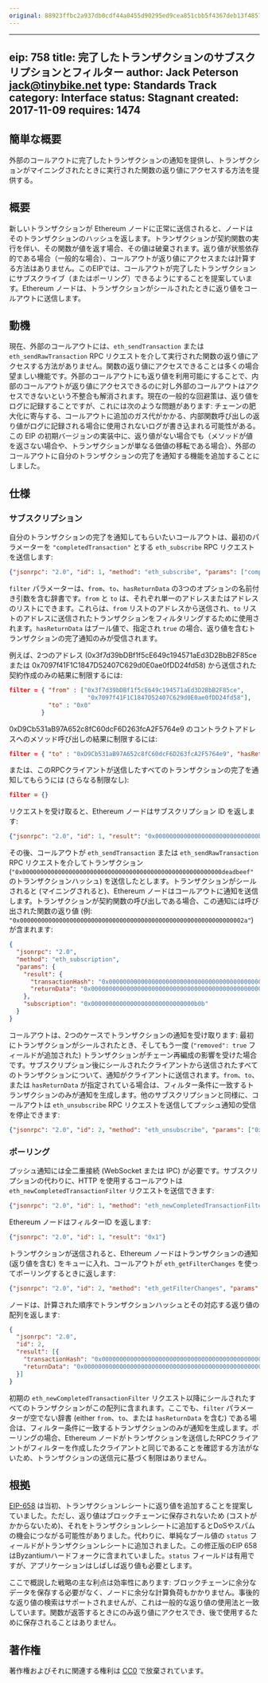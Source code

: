 ```yaml
---
original: 88923ffbc2a937db0cdf44a0455d90295ed9cea851cbb5f4367deb13f4857fbc
---
```


---
eip: 758
title: 完了したトランザクションのサブスクリプションとフィルター
author: Jack Peterson <jack@tinybike.net>
type: Standards Track
category: Interface
status: Stagnant
created: 2017-11-09
requires: 1474
---

## 簡単な概要
外部のコールアウトに完了したトランザクションの通知を提供し、トランザクションがマイニングされたときに実行された関数の返り値にアクセスする方法を提供する。

## 概要
新しいトランザクションが Ethereum ノードに正常に送信されると、ノードはそのトランザクションのハッシュを返します。トランザクションが契約関数の実行を伴い、その関数が値を返す場合、その値は破棄されます。返り値が状態依存的である場合（一般的な場合）、コールアウトが返り値にアクセスまたは計算する方法はありません。このEIPでは、コールアウトが完了したトランザクションにサブスクライブ（またはポーリング）できるようにすることを提案しています。Ethereum ノードは、トランザクションがシールされたときに返り値をコールアウトに送信します。

## 動機
現在、外部のコールアウトには、`eth_sendTransaction` または `eth_sendRawTransaction` RPC リクエストを介して実行された関数の返り値にアクセスする方法がありません。関数の返り値にアクセスできることは多くの場合望ましい機能です。外部のコールアウトにも返り値を利用可能にすることで、内部のコールアウトが返り値にアクセスできるのに対し外部のコールアウトはアクセスできないという不整合も解消されます。現在の一般的な回避策は、返り値をログに記録することですが、これには次のような問題があります: チェーンの肥大化に寄与する、コールアウトに追加のガス代がかかる、内部関数呼び出しの返り値がログに記録される場合に使用されないログが書き込まれる可能性がある。この EIP の初期バージョンの実装中に、返り値がない場合でも（メソッドが値を返さない場合や、トランザクションが単なる価値の移転である場合）、外部のコールアウトに自分のトランザクションの完了を通知する機能を追加することにしました。

## 仕様

### サブスクリプション
自分のトランザクションの完了を通知してもらいたいコールアウトは、最初のパラメーターを `"completedTransaction"` とする `eth_subscribe` RPC リクエストを送信します:

```json
{"jsonrpc": "2.0", "id": 1, "method": "eth_subscribe", "params": ["completedTransaction", filter]}
```

`filter` パラメーターは、`from`、`to`、`hasReturnData` の3つのオプションの名前付き引数を含む辞書です。`from` と `to` は、それぞれ単一のアドレスまたはアドレスのリストにできます。これらは、`from` リストのアドレスから送信され、`to` リストのアドレスに送信されたトランザクションをフィルタリングするために使用されます。`hasReturnData` はブール値で、指定され `true` の場合、返り値を含むトランザクションの完了通知のみが受信されます。

例えば、2つのアドレス (0x3f7d39bDBf1f5cE649c194571aEd3D2BbB2F85ce または 0x7097f41F1C1847D52407C629d0E0ae0fDD24fd58) から送信された契約作成のみの結果に制限するには:

```json
filter = { "from" : ["0x3f7d39bDBf1f5cE649c194571aEd3D2BbB2F85ce",
                      "0x7097f41F1C1847D52407C629d0E0ae0fDD24fd58"],
           "to" : "0x0" 
         }
```

0xD9Cb531aB97A652c8fC60dcF6D263fcA2F5764e9 のコントラクトアドレスへのメソッド呼び出しの結果に制限するには:
```json
filter = { "to" : "0xD9Cb531aB97A652c8fC60dcF6D263fcA2F5764e9", "hasReturnData" : true }
```
または、このRPCクライアントが送信したすべてのトランザクションの完了を通知してもらうには (さらなる制限なし):
```json
filter = {}
```

リクエストを受け取ると、Ethereum ノードはサブスクリプション ID を返します:

```json
{"jsonrpc": "2.0", "id": 1, "result": "0x00000000000000000000000000000b0b"}
```

その後、コールアウトが `eth_sendTransaction` または `eth_sendRawTransaction` RPC リクエストを介してトランザクション (`"0x00000000000000000000000000000000000000000000000000000000deadbeef"` のトランザクションハッシュ) を送信したとします。トランザクションがシールされると (マイニングされると)、Ethereum ノードはコールアウトに通知を送信します。トランザクションが契約関数の呼び出しである場合、この通知には呼び出された関数の返り値 (例: `"0x000000000000000000000000000000000000000000000000000000000000002a"`) が含まれます:

```json
{
  "jsonrpc": "2.0",
  "method": "eth_subscription",
  "params": {
    "result": {
      "transactionHash": "0x00000000000000000000000000000000000000000000000000000000deadbeef",
      "returnData": "0x000000000000000000000000000000000000000000000000000000000000002a"
    },
    "subscription": "0x00000000000000000000000000000b0b"
  }
}
```

コールアウトは、2つのケースでトランザクションの通知を受け取ります: 最初にトランザクションがシールされたとき、そしてもう一度 (`"removed": true` フィールドが追加された) トランザクションがチェーン再編成の影響を受けた場合です。サブスクリプション後にシールされたクライアントから送信されたすべてのトランザクションについて、通知がクライアントに送信されます。`from`、`to`、または `hasReturnData` が指定されている場合は、フィルター条件に一致するトランザクションのみが通知を生成します。他のサブスクリプションと同様に、コールアウトは `eth_unsubscribe` RPC リクエストを送信してプッシュ通知の受信を停止できます:

```json
{"jsonrpc": "2.0", "id": 2, "method": "eth_unsubscribe", "params": ["0x00000000000000000000000000000b0b"]}
```

### ポーリング
プッシュ通知には全二重接続 (WebSocket または IPC) が必要です。サブスクリプションの代わりに、HTTP を使用するコールアウトは `eth_newCompletedTransactionFilter` リクエストを送信できます:

```json
{"jsonrpc": "2.0", "id": 1, "method": "eth_newCompletedTransactionFilter", "params": [filter] }
```

Ethereum ノードはフィルターID を返します:

```json
{"jsonrpc": "2.0", "id": 1, "result": "0x1"}
```

トランザクションが送信されると、Ethereum ノードはトランザクションの通知 (返り値を含む) をキューに入れ、コールアウトが `eth_getFilterChanges` を使ってポーリングするときに返します:

```json
{"jsonrpc": "2.0", "id": 2, "method": "eth_getFilterChanges", "params": ["0x1"]}
```

ノードは、計算された順序でトランザクションハッシュとその対応する返り値の配列を返します:

```json
{
  "jsonrpc": "2.0",
  "id": 2,
  "result": [{
    "transactionHash": "0x00000000000000000000000000000000000000000000000000000000deadbeef",
    "returnData": "0x000000000000000000000000000000000000000000000000000000000000002a"
  }]
}
```

初期の `eth_newCompletedTransactionFilter` リクエスト以降にシールされたすべてのトランザクションがこの配列に含まれます。ここでも、`filter` パラメーターが空でない辞書 (either `from`、`to`、または `hasReturnData` を含む) である場合は、フィルター条件に一致するトランザクションのみが通知を生成します。ポーリングの場合、Ethereum ノードがトランザクションを送信したRPCクライアントがフィルターを作成したクライアントと同じであることを確認する方法がないため、トランザクションの送信元に基づく制限はありません。

## 根拠
[EIP-658](./eip-658.md) は当初、トランザクションレシートに返り値を追加することを提案していました。ただし、返り値はブロックチェーンに保存されないため (コストがかからないため)、それをトランザクションレシートに追加するとDoSやスパムの機会につながる可能性がありました。代わりに、単純なブール値の `status` フィールドがトランザクションレシートに追加されました。この修正版のEIP 658はByzantiumハードフォークに含まれていました。`status` フィールドは有用ですが、アプリケーションはしばしば返り値も必要とします。

ここで概説した戦略の主な利点は効率性にあります: ブロックチェーンに余分なデータを保存する必要がなく、ノードに余分な計算負荷もかかりません。事後的な返り値の検索はサポートされませんが、これは一般的な返り値の使用法と一致しています。関数が返答するときにのみ返り値にアクセスでき、後で使用するために保存されることはありません。

## 著作権
著作権およびそれに関連する権利は [CC0](../LICENSE.md) で放棄されています。